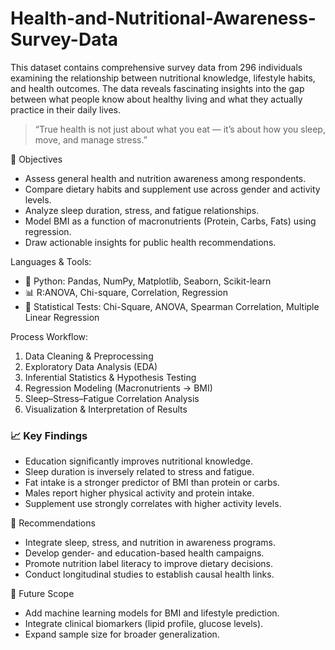 # Health-and-Nutritional-Awareness-Survey-Data
This dataset contains comprehensive survey data from 296 individuals examining the relationship between nutritional knowledge, lifestyle habits, and health outcomes. The data reveals fascinating insights into the gap between what people know about healthy living and what they actually practice in their daily lives.

> “True health is not just about what you eat — it’s about how you sleep, move, and manage stress.”

 🎯 Objectives
- Assess general health and nutrition awareness among respondents.  
- Compare dietary habits and supplement use across gender and activity levels.  
- Analyze sleep duration, stress, and fatigue relationships.  
- Model BMI as a function of macronutrients (Protein, Carbs, Fats) using regression.  
- Draw actionable insights for public health recommendations.

Languages & Tools:
- 🐍 Python: Pandas, NumPy, Matplotlib, Seaborn, Scikit-learn  
- 📊 R:ANOVA, Chi-square, Correlation, Regression  
- 🧮 Statistical Tests: Chi-Square, ANOVA, Spearman Correlation, Multiple Linear Regression  

Process Workflow:
1. Data Cleaning & Preprocessing  
2. Exploratory Data Analysis (EDA)  
3. Inferential Statistics & Hypothesis Testing  
4. Regression Modeling (Macronutrients → BMI)  
5. Sleep–Stress–Fatigue Correlation Analysis  
6. Visualization & Interpretation of Results  

### 📈 Key Findings
- Education significantly improves nutritional knowledge.  
- Sleep duration is inversely related to stress and fatigue.  
- Fat intake is a stronger predictor of BMI than protein or carbs.  
- Males report higher physical activity and protein intake.  
- Supplement use strongly correlates with higher activity levels.  

🧠 Recommendations
- Integrate sleep, stress, and nutrition in awareness programs.  
- Develop gender- and education-based health campaigns.  
- Promote nutrition label literacy to improve dietary decisions.  
- Conduct longitudinal studies to establish causal health links.  

🧩 Future Scope
- Add machine learning models for BMI and lifestyle prediction.  
- Integrate clinical biomarkers (lipid profile, glucose levels).  
- Expand sample size for broader generalization.  


